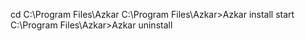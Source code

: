 cd C:\Program Files\Azkar
C:\Program Files\Azkar>Azkar install start
C:\Program Files\Azkar>Azkar uninstall
